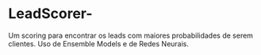 # LeadScorer-
Um scoring para encontrar os leads com maiores probabilidades de serem clientes. Uso de Ensemble Models e de Redes Neurais.
